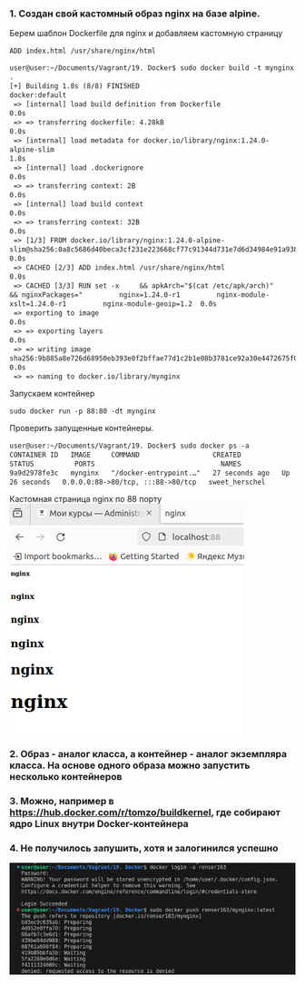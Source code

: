 ### 1. Создан свой кастомный образ nginx на базе alpine.
Берем шаблон Dockerfile для nginx и добавляем кастомную страницу

```shell
ADD index.html /usr/share/nginx/html
```

```shell
user@user:~/Documents/Vagrant/19. Docker$ sudo docker build -t mynginx .
[+] Building 1.8s (8/8) FINISHED                                                                                                                                           docker:default
 => [internal] load build definition from Dockerfile                                                                                                                                 0.0s
 => => transferring dockerfile: 4.28kB                                                                                                                                               0.0s
 => [internal] load metadata for docker.io/library/nginx:1.24.0-alpine-slim                                                                                                          1.8s
 => [internal] load .dockerignore                                                                                                                                                    0.0s
 => => transferring context: 2B                                                                                                                                                      0.0s
 => [internal] load build context                                                                                                                                                    0.0s
 => => transferring context: 32B                                                                                                                                                     0.0s
 => [1/3] FROM docker.io/library/nginx:1.24.0-alpine-slim@sha256:0a8c5686d40beca3cf231e223668cf77c91344d731e7d6d34984e91a938e10f6                                                    0.0s
 => CACHED [2/3] ADD index.html /usr/share/nginx/html                                                                                                                                0.0s
 => CACHED [3/3] RUN set -x     && apkArch="$(cat /etc/apk/arch)"     && nginxPackages="         nginx=1.24.0-r1         nginx-module-xslt=1.24.0-r1         nginx-module-geoip=1.2  0.0s
 => exporting to image                                                                                                                                                               0.0s
 => => exporting layers                                                                                                                                                              0.0s
 => => writing image sha256:9b885a8e726d68950eb393e0f2bffae77d1c2b1e08b3781ce92a30e4472675f0                                                                                         0.0s
 => => naming to docker.io/library/mynginx   
```
Запускаем контейнер
```shell
sudo docker run -p 88:80 -dt mynginx
```
Проверить запущенные контейнеры.
```shell
user@user:~/Documents/Vagrant/19. Docker$ sudo docker ps -a
CONTAINER ID   IMAGE     COMMAND                  CREATED          STATUS          PORTS                               NAMES
9a9d2978fe3c   mynginx   "/docker-entrypoint.…"   27 seconds ago   Up 26 seconds   0.0.0.0:88->80/tcp, :::88->80/tcp   sweet_herschel
```
Кастомная страница nginx по 88 порту
![alt text](pic/3.png)

### 2. Образ - аналог класса, а контейнер - аналог экземпляра класса. На основе одного образа можно запустить несколько контейнеров
### 3. Можно, например в https://hub.docker.com/r/tomzo/buildkernel, где собирают ядро Linux внутри Docker-контейнера
### 4. Не получилось запушить, хотя и залогинился успешно
   ![alt text](pic/4.png)
